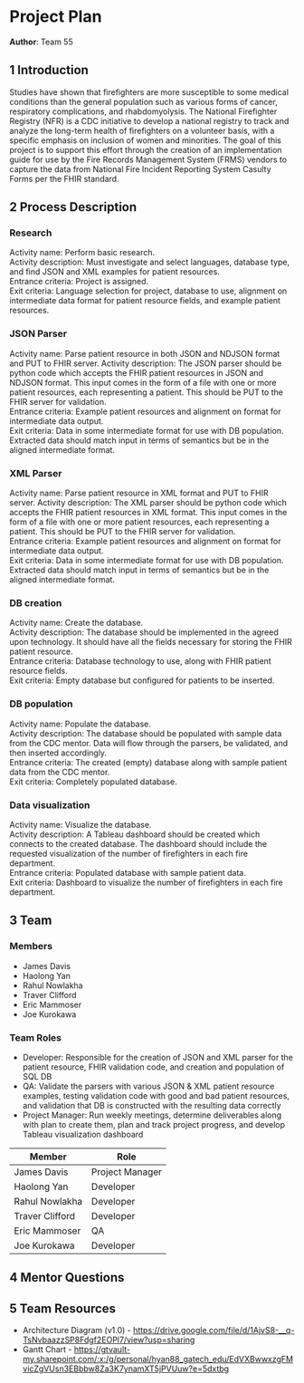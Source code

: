# Project Plan


**Author**: Team 55

## 1 Introduction

Studies have shown that firefighters are more susceptible to some medical conditions than the general population such as various forms of cancer, respiratory complications, and rhabdomyolysis.  The National Firefighter Registry (NFR) is a CDC initiative to develop a national registry to track and analyze the long-term health of firefighters on a volunteer basis, with a specific emphasis on inclusion of women and minorities.  The goal of this project is to support this effort through the creation of an implementation guide for use by the Fire Records Management System (FRMS) vendors to capture the data from National Fire Incident Reporting System Casulty Forms per the FHIR standard.

## 2 Process Description

### Research
Activity name: Perform basic research.  
Activity description: Must investigate and select languages, database type, and find JSON and XML examples for patient resources.  
Entrance criteria: Project is assigned.  
Exit criteria: Language selection for project, database to use, alignment on intermediate data format for patient resource fields, and example patient resources.  

### JSON Parser
Activity name: Parse patient resource in both JSON and NDJSON format and PUT to FHIR server.
Activity description: The JSON parser should be python code which accepts the FHIR patient resources in JSON and NDJSON format.  This input
comes in the form of a file with one or more patient resources, each representing a patient.  This should be PUT to the FHIR server for validation.  
Entrance criteria: Example patient resources and alignment on format for intermediate data output.  
Exit criteria: Data in some intermediate format for use with DB population.  Extracted data should match input in terms of semantics but be in the aligned intermediate format.  

### XML Parser
Activity name: Parse patient resource in XML format and PUT to FHIR server.
Activity description: The XML parser should be python code which accepts the FHIR patient resources in XML format.  This input
comes in the form of a file with one or more patient resources, each representing a patient.   This should be PUT to the FHIR server for validation.  
Entrance criteria: Example patient resources and alignment on format for intermediate data output.  
Exit criteria: Data in some intermediate format for use with DB population.  Extracted data should match input in terms of semantics but be in the aligned intermediate format.  

### DB creation
Activity name: Create the database.  
Activity description: The database should be implemented in the agreed upon technology.  It should have all the fields necessary for storing the FHIR patient resource.  
Entrance criteria: Database technology to use, along with FHIR patient resource fields.  
Exit criteria: Empty database but configured for patients to be inserted.  

### DB population
Activity name: Populate the database.  
Activity description: The database should be populated with sample data from the CDC mentor.  Data will flow through the parsers, be validated, and then inserted accordingly.  
Entrance criteria: The created (empty) database along with sample patient data from the CDC mentor.  
Exit criteria: Completely populated database.  

### Data visualization
Activity name: Visualize the database.  
Activity description: A Tableau dashboard should be created which connects to the created database.  The dashboard should include the requested visualization of the number of firefighters in each fire department.  
Entrance criteria: Populated database with sample patient data.  
Exit criteria: Dashboard to visualize the number of firefighters in each fire department.  

## 3 Team

### Members

- James Davis
- Haolong Yan
- Rahul Nowlakha
- Traver Clifford
- Eric Mammoser
- Joe Kurokawa

### Team Roles
- Developer: Responsible for the creation of JSON and XML parser for the patient resource, FHIR validation code, and creation and population of SQL DB
- QA: Validate the parsers with various JSON & XML patient resource examples, testing validation code with good and bad patient resources, and validation that DB is constructed with the resulting data correctly
- Project Manager: Run weekly meetings, determine deliverables along with plan to create them, plan and track project progress, and develop Tableau visualization dashboard

| Member | Role |
| ------ | ---- |
| James Davis | Project Manager |
| Haolong Yan | Developer |
| Rahul Nowlakha | Developer |
| Traver Clifford | Developer |
| Eric Mammoser | QA |
| Joe Kurokawa | Developer |

## 4 Mentor Questions


## 5 Team Resources
- Architecture Diagram (v1.0) - https://drive.google.com/file/d/1AjvS8-__q-TsNvbaazzSP8Fdgf2EOPl7/view?usp=sharing 
- Gantt Chart - https://gtvault-my.sharepoint.com/:x:/g/personal/hyan88_gatech_edu/EdVXBwwxzgFMvicZgVUsn3EBbbw8Za3K7ynamXT5jPVUuw?e=5dxtbg
